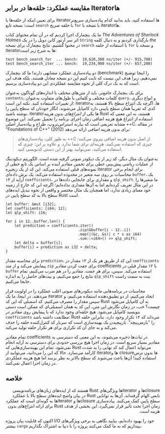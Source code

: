 ## مقایسه عملکرد: حلقه‌ها در برابر Iteratorها

برای تعیین اینکه از حلقه‌ها یا iteratorها استفاده کنید، باید بدانید کدام پیاده‌سازی سریع‌تر است: نسخه تابع `search` با حلقه صریح `for` یا نسخه با iteratorها.

ما یک بنچمارک اجرا کردیم که در آن تمام محتوای کتاب _The Adventures of Sherlock Holmes_ اثر سر آرتور کانن دویل را در یک `String` بارگذاری کردیم و به دنبال کلمه _the_ در محتوا گشتیم. نتایج بنچمارک برای نسخه `search` با استفاده از حلقه `for` و نسخه با iteratorها به شرح زیر است:

```text
test bench_search_for  ... bench:  19,620,300 ns/iter (+/- 915,700)
test bench_search_iter ... bench:  19,234,900 ns/iter (+/- 657,200)
```

دو پیاده‌سازی عملکرد مشابهی دارند! ما کد بنچمارک (benchmark) را اینجا توضیح نمی‌دهیم، زیرا هدف این نیست که ثابت کنیم این دو نسخه معادل هستند، بلکه هدف این است که به یک درک کلی از نحوه مقایسه عملکردی این دو پیاده‌سازی برسیم.




برای یک بنچمارک جامع‌تر، باید از متن‌های مختلف با اندازه‌های گوناگون به‌عنوان `contents`، کلمات مختلف و کلماتی با طول‌های متفاوت به‌عنوان `query`، و انواع دیگری از تغییرات استفاده کنید. نکته این است: iteratorها، اگرچه یک انتزاع سطح بالا هستند، به کدی که تقریباً همان سطح پایینی دارد کامپایل می‌شوند، انگار خودتان کد سطح پایین را نوشته باشید. iteratorها یکی از _انتزاع‌های بدون هزینه_ Rust هستند، به این معنی که استفاده از انتزاع هیچ هزینه اضافی زمان اجرای برنامه را تحمیل نمی‌کند. این موضوع مشابه تعریفی است که بیارنه استراس‌تروپ، طراح و پیاده‌ساز اصلی ++C، در مقاله "Foundations of C++" (2012) برای _بدون هزینه اضافی_ ارائه می‌دهد:

> به طور کلی، پیاده‌سازی‌های ++C از اصل بدون هزینه اضافی پیروی می‌کنند: چیزی که استفاده نمی‌کنید، هزینه‌ای برای شما ندارد. و علاوه بر این: چیزی که استفاده می‌کنید، نمی‌توانید بهتر از این دستی کدنویسی کنید.

به‌عنوان یک مثال دیگر، کد زیر از یک دیکودر صوتی گرفته شده است. الگوریتم دیکودینگ از عملیات ریاضی پیش‌بینی خطی برای تخمین مقادیر آینده بر اساس یک تابع خطی از نمونه‌های قبلی استفاده می‌کند. این کد از یک زنجیره iterator برای انجام برخی محاسبات بر روی سه متغیر در محدوده استفاده می‌کند: یک برش داده‌ای `buffer`، یک آرایه از ۱۲ `coefficients`، و مقداری برای جابجایی داده‌ها در `qlp_shift`. ما متغیرها را در این مثال تعریف کرده‌ایم اما به آن‌ها مقداری نداده‌ایم؛ اگرچه این کد خارج از زمینه خود معنای زیادی ندارد، اما همچنان یک مثال مختصر و واقعی از نحوه تبدیل ایده‌های سطح بالا به کد سطح پایین در Rust است.

```rust,ignore
let buffer: &mut [i32];
let coefficients: [i64; 12];
let qlp_shift: i16;

for i in 12..buffer.len() {
    let prediction = coefficients.iter()
                                 .zip(&buffer[i - 12..i])
                                 .map(|(&c, &s)| c * s as i64)
                                 .sum::<i64>() >> qlp_shift;
    let delta = buffer[i];
    buffer[i] = prediction as i32 + delta;
}
```

برای محاسبه مقدار `prediction`، این کد از طریق هر یک از ۱۲ مقدار در `coefficients` پیمایش می‌کند و از متد `zip` برای جفت کردن مقادیر coefficients با ۱۲ مقدار قبلی در `buffer` استفاده می‌کند. سپس، برای هر جفت، مقادیر را در هم ضرب می‌کنیم، تمام نتایج را جمع می‌کنیم، و بیت‌های حاصل را به اندازه `qlp_shift` بیت به سمت راست جابجا می‌کنیم.

محاسبات در برنامه‌هایی مانند دیکودرهای صوتی اغلب عملکرد را در اولویت قرار می‌دهند. در اینجا، ما یک iterator ایجاد می‌کنیم، از دو تطبیق‌دهنده استفاده می‌کنیم، و سپس مقدار را مصرف می‌کنیم. کد اسمبلی که این کد Rust به آن کامپایل می‌شود چیست؟ خب، در زمان نگارش این متن، این کد به همان اسمبلی‌ای که ممکن است دستی بنویسید کامپایل می‌شود. هیچ حلقه‌ای وجود ندارد که با پیمایش روی مقادیر در `coefficients` مطابقت داشته باشد: Rust می‌داند که ۱۲ تکرار وجود دارد، بنابراین حلقه را "بازمی‌پیچد". _بازپیچیدن_ یک بهینه‌سازی است که سربار کد کنترل‌کننده حلقه را حذف می‌کند و به جای آن کد تکراری برای هر تکرار حلقه تولید می‌کند.

تمام مقادیر coefficients در ثبات‌ها ذخیره می‌شوند، به این معنی که دسترسی به مقادیر بسیار سریع است. در زمان اجرا هیچ بررسی حدودی برای دسترسی به آرایه انجام نمی‌شود. تمام این بهینه‌سازی‌هایی که Rust می‌تواند اعمال کند کد نهایی را به شدت کارآمد می‌سازد. حالا که این را می‌دانید، می‌توانید از iteratorها و closureها بدون ترس استفاده کنید! آن‌ها باعث می‌شوند کد سطح بالاتر به نظر برسد اما هیچ هزینه عملکردی در زمان اجرا اعمال نمی‌کنند.

## خلاصه

<div dir="rtl">
closureها و iteratorها ویژگی‌های Rust هستند که از ایده‌های زبان‌های برنامه‌نویسی تابعی الهام گرفته‌اند. آن‌ها به توانایی Rust در بیان واضح ایده‌های سطح بالا با عملکرد سطح پایین کمک می‌کنند. پیاده‌سازی closureها و iteratorها به گونه‌ای است که عملکرد زمان اجرا تحت تأثیر قرار نمی‌گیرد. این بخشی از هدف Rust برای ارائه انتزاع‌های بدون هزینه است.
</div>

اکنون که قابلیت بیان پروژه I/O خود را بهبود داده‌ایم، بیایید نگاهی به برخی ویژگی‌های بیشتر `cargo` بیندازیم که به ما کمک می‌کنند پروژه را با دنیا به اشتراک بگذاریم.
